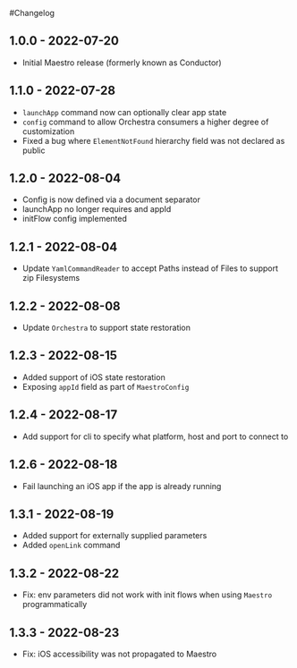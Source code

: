 #Changelog

## 1.0.0 - 2022-07-20

* Initial Maestro release (formerly known as Conductor)

## 1.1.0 - 2022-07-28

* `launchApp` command now can optionally clear app state
* `config` command to allow Orchestra consumers a higher degree of customization
* Fixed a bug where `ElementNotFound` hierarchy field was not declared as public

## 1.2.0 - 2022-08-04

* Config is now defined via a document separator
* launchApp no longer requires and appId
* initFlow config implemented

## 1.2.1 - 2022-08-04

* Update `YamlCommandReader` to accept Paths instead of Files to support zip Filesystems

## 1.2.2 - 2022-08-08

* Update `Orchestra` to support state restoration

## 1.2.3 - 2022-08-15

* Added support of iOS state restoration
* Exposing `appId` field as part of `MaestroConfig`

## 1.2.4 - 2022-08-17

* Add support for cli to specify what platform, host and port to connect to

## 1.2.6 - 2022-08-18

* Fail launching an iOS app if the app is already running

## 1.3.1 - 2022-08-19

* Added support for externally supplied parameters
* Added `openLink` command

## 1.3.2 - 2022-08-22

* Fix: env parameters did not work with init flows when using `Maestro` programmatically

## 1.3.3 - 2022-08-23

* Fix: iOS accessibility was not propagated to Maestro
